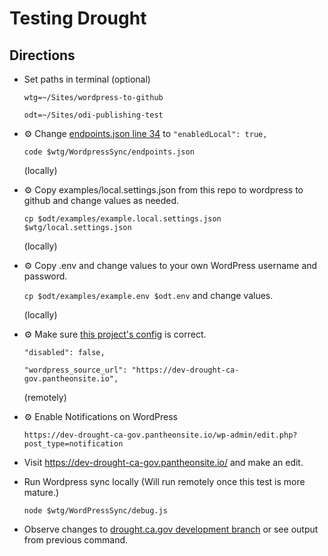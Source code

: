 # Testing Drought

## Directions

- Set paths in terminal (optional)

  `wtg=~/Sites/wordpress-to-github`

  `odt=~/Sites/odi-publishing-test`

- ⚙️ Change [endpoints.json line 34](https://github.com/cagov/wordpress-to-github/blob/main/WordpressSync/endpoints.json#L34) to `"enabledLocal": true,`

  `code $wtg/WordpressSync/endpoints.json`

  (locally)

- ⚙️ Copy examples/local.settings.json from this repo to wordpress to github and change values as needed.

  `cp $odt/examples/example.local.settings.json $wtg/local.settings.json`

  (locally)

- ⚙️ Copy .env and change values to your own WordPress username and password.

  `cp $odt/examples/example.env $odt.env` and change values.

  (locally)

- ⚙️ Make sure [this project's config](https://github.com/cagov/drought.ca.gov/blob/development/wordpress/wordpress-to-github.config.json) is correct.

  `"disabled": false,`

  `"wordpress_source_url": "https://dev-drought-ca-gov.pantheonsite.io",`

  (remotely)

- ⚙️ Enable Notifications on WordPress

  `https://dev-drought-ca-gov.pantheonsite.io/wp-admin/edit.php?post_type=notification`

- Visit https://dev-drought-ca-gov.pantheonsite.io/ and make an edit.

- Run Wordpress sync locally (Will run remotely once this test is more mature.)

  `node $wtg/WordPressSync/debug.js`

- Observe changes to [drought.ca.gov development branch](https://github.com/cagov/drought.ca.gov/tree/development) or see output from previous command.
